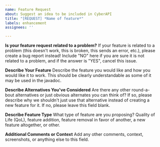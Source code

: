 ```yaml
---
name: Feature Request
about: Suggest an idea to be included in CyberAPI
title: "[REQUEST] *Name of feature*"
labels: enhancement
assignees: ''

---
```


**Is your feature request related to a problem?**
If your feature is related to a problem (this doesn't work, this is broken, this sends an error, etc.), please create a bug report instead! Include "NO" here if you are sure it is not related to a problem, and if the answer is "YES", cancel this issue.

**Describe Your Feature**
Describe the feature you would like and how you would like it to work. This should be clearly understandable as some of it may be used in the javadoc. 

**Describe Alternatives You've Considered**
Are there any other round-a-bout alternatives or just obvious alternates you can think of? If so, please describe why we shouldn't just use that alternative instead of creating a new feature for it. If no, please leave this field blank.

**Describe Feature Type**
What type of feature are you proposing? Quality of Life (QoL), feature addition, feature removal in favor of another, a new feature altogether, or other.

**Additional Comments or Context**
Add any other comments, context, screenshots, or anything else to this field.
